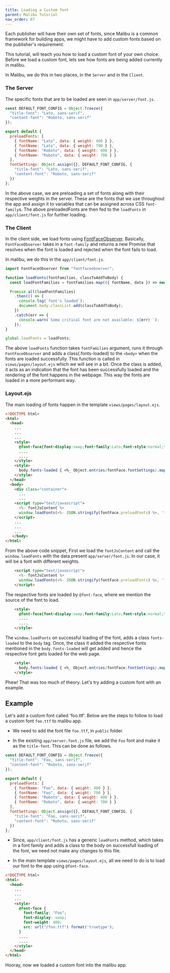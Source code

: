 ```yaml
---
title: Loading a Custom font
parent: Malibu Tutorial
nav_order: 07
---
```


Each publisher will have their own set of fonts, since Malibu is a common framework for building apps, we might have to add custom fonts based on the publisher's requirement.

This tutorial, will teach you how to load a custom font of your own choice.
Before we load a custom font, lets see how fonts are being added currently in malibu.

In Malibu, we do this in two places, in the `Server` and in the `Client`.

### The Server

The specific fonts that are to be loaded are seen in `app/server/font.js`.

```javascript
const DEFAULT_FONT_CONFIG = Object.freeze({
  "title-font": "Lato, sans-serif",
  "content-font": "Roboto, sans-serif"
});

export default {
  preloadFonts: [
    { fontName: "Lato", data: { weight: 400 } },
    { fontName: "Lato", data: { weight: 700 } },
    { fontName: "Roboto", data: { weight: 400 } },
    { fontName: "Roboto", data: { weight: 700 } }
  ],
  fontSettings: Object.assign({}, DEFAULT_FONT_CONFIG, {
    "title-font": "Lato, sans-serif",
    "content-font": "Roboto, sans-serif"
  })
};
```

In the above case, we are preloading a set of fonts along with their respective weights in the server. These are the fonts that we use throughout the app and assign it to variables that can be assigned across CSS `font-family`s. The above preloadedFonts are then fed to the `loadFonts` in `app/client/font.js` for further loading.

### The Client

 In the client side, we load fonts using [FontFaceObserver](https://github.com/bramstein/fontfaceobserver). Basically, `FontFaceObserver` takes in a `font-family` and returns a new Promise that resolves when the font is loaded and rejected when the font fails to load.

In malibu, we do this in the `app/client/font.js`.

```javascript
import FontFaceObserver from "fontfaceobserver";

function loadFonts(fontFamilies, classToAddToBody) {
  const loadFontFamilies = fontFamilies.map(({ fontName, data }) => new FontFaceObserver(fontName, data).load());

  Promise.all(loadFontFamilies)
    .then(() => {
      console.log(`font's loaded`);
      document.body.classList.add(classToAddToBody);
    })
    .catch(err => {
      console.warn(`Some critical font are not available: ${err} `);
    });
}

global.loadFonts = loadFonts;
```

The above `loadFonts` function takes `fontFamilies` argument, runs it through `FontFaceObserver` and adds a class(.fonts-loaded) to the `<body>` when the fonts are loaded successfully. This function is called in `views/pages/layout.ejs` which we will see in a bit. Once the class is added, it acts as an indication that the font has been successfully loaded and the rendering of the font happens in the webpage. This way the fonts are loaded in a more performant way.

### Layout.ejs

The main loading of fonts happen in the template `views/pages/layout.ejs`.

```html
<!DOCTYPE html>
<html>
  <head>
    ...
    ...
    ...
    <style>
      @font-face{font-display:swap;font-family:Lato;font-style:normal;font-weight:400;src:local('Lato Regular'),local('Lato-Regular'),url(https://fonts.gstatic.com/s/lato/v14/S6uyw4BMUTPHjx4wWA.woff) format('woff')}
      ....
      ....
    </style>
    <style>
      body.fonts-loaded { <%_ Object.entries(fontFace.fontSettings).map(([cssVar, value]) => { _%> --<%= cssVar %>: <%- value _%>;<%_ }) _%> }
    </style>
  </head>
  <body>
    <div class="container">
      ...
      ...
    <script type="text/javascript">
      <%- fontJsContent %>
      window.loadFonts(<%- JSON.stringify(fontFace.preloadFonts) %>, 'fonts-loaded');
    </script>
    ...
    ...
    ...
   </body>
</html>
```

From the above code snippet, First we load the `fontJsContent`  and call the `window.loadFonts` with the data present `app/server/font.js`. In our case, it will be a font with different weights. 

```html
    <script type="text/javascript">
      <%- fontJsContent %>
      window.loadFonts(<%- JSON.stringify(fontFace.preloadFonts) %>, 'fonts-loaded');
    </script>
```

The respective fonts are loaded by `@font-face`, where we mention the source of the font to load.

```html
    <style>
      @font-face{font-display:swap;font-family:Lato;font-style:normal;font-weight:400;src:local('Lato Regular'),local('Lato-Regular'),url(https://fonts.gstatic.com/s/lato/v14/S6uyw4BMUTPHjx4wWA.woff) format('woff')}
      ....
      ....
    </style>
```

The `window.loadFonts` on successful loading of the font, adds a class `fonts-loaded` to the `body` tag. Once, the class it added the respective fonts mentioned in the `body.fonts-loaded` will get added and hence the respective font gets loaded for the web page.

```html
    <style>
      body.fonts-loaded { <%_ Object.entries(fontFace.fontSettings).map(([cssVar, value]) => { _%> --<%= cssVar %>: <%- value _%>;<%_ }) _%> }
    </style>
```

Phew! That was too much of theory. Let's try adding a custom font with an example.

## Example

Let's add a custom font called 'foo.ttf'. Below are the steps to follow to load a custom font `foo.ttf` to malibu app.

* We need to add the font file `foo.ttf`, in `public` folder.

* In the existing `app/server.font.js` file, we add the `Foo` font and make it as the `title-font`. This can be done as follows.

```javascript
const DEFAULT_FONT_CONFIG = Object.freeze({
  "title-font": "Foo, sans-serif",
  "content-font": "Roboto, sans-serif"
});

export default {
  preloadFonts: [
    { fontName: "Foo", data: { weight: 400 } },
    { fontName: "Foo", data: { weight: 700 } },
    { fontName: "Roboto", data: { weight: 400 } },
    { fontName: "Roboto", data: { weight: 700 } }
  ],
  fontSettings: Object.assign({}, DEFAULT_FONT_CONFIG, {
    "title-font": "Foo, sans-serif",
    "content-font": "Roboto, sans-serif"
  })
};
```

* Since, `app/client/font.js` has a generic `loadFonts` method, which takes in a font family and adds a class to the body on successfull loading of the font, we need not make any changes to this file.

* In the main template `views/pages/layout.ejs`, all we need to do is to load our font to the app using `@font-face`.

```html
<!DOCTYPE html>
<html>
  <head>
    ...
    ...
    ...
    <style>
      @font-face {
        font-family: "Foo";
        font-display: swap;
        font-weight: 400;
        src: url("/foo.ttf") format('truetype');
      }
      ....
      ....
    </style>
  </head>
</html>
```

Hooray, now we loaded a custom font into the malibu app.

